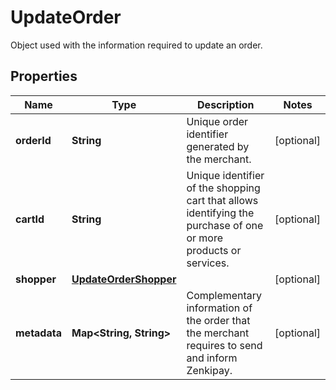 

# UpdateOrder

Object used with the information required to update an order.

## Properties

| Name | Type | Description | Notes |
|------------ | ------------- | ------------- | -------------|
|**orderId** | **String** | Unique order identifier generated by the merchant. |  [optional] |
|**cartId** | **String** | Unique identifier of the shopping cart that allows identifying the purchase of one or more products or services. |  [optional] |
|**shopper** | [**UpdateOrderShopper**](UpdateOrderShopper.md) |  |  [optional] |
|**metadata** | **Map&lt;String, String&gt;** | Complementary information of the order that the merchant requires to send and inform Zenkipay. |  [optional] |



